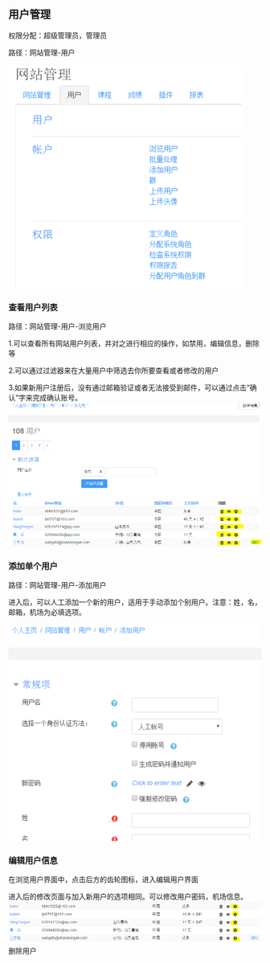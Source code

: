 ## 用户管理

权限分配：超级管理员，管理员

路径：网站管理-用户

![](/assets/user.png)

### 查看用户列表

路径：网站管理-用户-浏览用户

1.可以查看所有网站用户列表，并对之进行相应的操作，如禁用，编辑信息，删除等

2.可以通过过滤器来在大量用户中筛选去你所要查看或者修改的用户

3.如果新用户注册后，没有通过邮箱验证或者无法接受到邮件，可以通过点击“确认”字来完成确认账号。![](/assets/userliss.png)

### 添加单个用户

路径：网站管理-用户-添加用户

进入后，可以人工添加一个新的用户，适用于手动添加个别用户。注意：姓，名，邮箱，机场为必填选项。

![](/assets/userimport.png)

### 编辑用户信息

在浏览用户界面中，点击后方的齿轮图标，进入编辑用户界面

进入后的修改页面与加入新用户的选项相同。可以修改用户密码，机场信息。![](/assets/usersetting.png)删除用户

